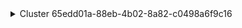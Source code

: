 <details><summary>Cluster 65edd01a-88eb-4b02-8a82-c0498a6f9c16</summary>
- 2025-07-13T22:30:31.502422: Cluster 65edd01a-88eb-4b02-8a82-c0498a6f9c16 formed with neurons ['0db4994c-9bd7-47d3-9417-4a9ebbf9c736', 'd7dd0ea7-f7df-4f5d-a70c-55ec68fd51ea', '31c5a90f-ee97-4aa0-819f-f8c48651221f'].
- 2025-07-13T22:30:31.502461: Cluster 65edd01a-88eb-4b02-8a82-c0498a6f9c16 dispatched event to Neuron 0db4994c-9bd7-47d3-9417-4a9ebbf9c736.
- 2025-07-13T22:30:31.502471: Cluster 65edd01a-88eb-4b02-8a82-c0498a6f9c16 dispatched event to Neuron d7dd0ea7-f7df-4f5d-a70c-55ec68fd51ea.
- 2025-07-13T22:30:31.502478: Cluster 65edd01a-88eb-4b02-8a82-c0498a6f9c16 dispatched event to Neuron 31c5a90f-ee97-4aa0-819f-f8c48651221f.
</details>